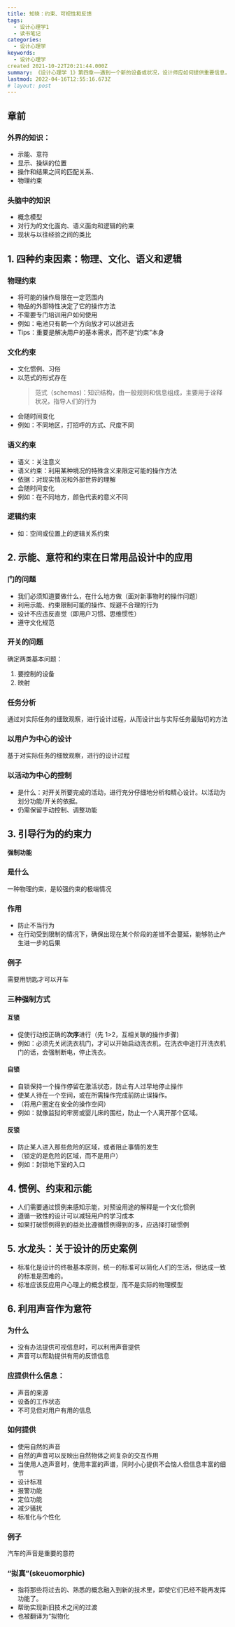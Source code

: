 ```yaml
---
title: 知晓：约束、可视性和反馈
tags:
  - 设计心理学1
  - 读书笔记
categories:
  - 设计心理学
keywords:
  - 设计心理学
created 2021-10-22T20:21:44.000Z
summary: 《设计心理学 1》第四章——遇到一个新的设备或状况，设计师应如何提供重要信息，以便人们知道如何操作
lastmod: 2022-04-16T12:55:16.673Z
# layout: post
---
```


## 章前

### 外界的知识：

- 示能、意符
- 显示、操纵的位置
- 操作和结果之间的匹配关系、
- 物理约束

### 头脑中的知识

- 概念模型
- 对行为的文化面向、语义面向和逻辑的约束
- 现状与以往经验之间的类比

## 1. 四种约束因素：物理、文化、语义和逻辑

### 物理约束

- 将可能的操作局限在一定范围内
- 物品的外部特性决定了它的操作方法
- 不需要专门培训用户如何使用
- 例如：电池只有朝一个方向放才可以放进去
- Tips：重要是解决用户的基本需求，而不是“约束”本身

### 文化约束

- 文化惯例、习俗
- 以范式的形式存在
  > 范式（schemas)：知识结构，由一般规则和信息组成，主要用于诠释状况，指导人们的行为
- 会随时间变化
- 例如：不同地区，打招呼的方式、尺度不同

### 语义约束

- 语义：关注意义
- 语义约束：利用某种境况的特殊含义来限定可能的操作方法
- 依据：对现实情况和外部世界的理解
- 会随时间变化
- 例如：在不同地方，颜色代表的意义不同

### 逻辑约束

- 如：空间或位置上的逻辑关系约束

## 2. 示能、意符和约束在日常用品设计中的应用

### 门的问题

- 我们必须知道要做什么，在什么地方做（面对新事物时的操作问题）
- 利用示能、约束限制可能的操作、规避不合理的行为
- 设计不应违反直觉（即用户习惯、思维惯性）
- 遵守文化规范

### 开关的问题

确定两类基本问题：

1. 要控制的设备
2. 映射

### 任务分析

通过对实际任务的细致观察，进行设计过程，从而设计出与实际任务最贴切的方法

### 以用户为中心的设计

基于对实际任务的细致观察，进行的设计过程

### 以活动为中心的控制

- 是什么：对开关所要完成的活动，进行充分仔细地分析和精心设计。以活动为划分功能/开关的依据。
- 仍需保留手动控制、调整功能

## 3. 引导行为的约束力

**强制功能**

### 是什么

一种物理约束，是较强约束的极端情况

### 作用

- 防止不当行为
- 在行动受到限制的情况下，确保出现在某个阶段的差错不会蔓延，能够防止产生进一步的后果

### 例子

需要用钥匙才可以开车

### 三种强制方式

#### 互锁

- 促使行动按正确的**次序**进行（先 1>2，互相关联的操作步骤)
- 例如：必须先关闭洗衣机门，才可以开始启动洗衣机，在洗衣中途打开洗衣机门的话，会强制断电，停止洗衣。

#### 自锁

- 自锁保持一个操作停留在激活状态，防止有人过早地停止操作
- 使某人待在一个空间，或在所需操作完成前防止误操作。
- （将用户圈定在安全的操作空间）
- 例如：就像监狱的牢房或婴儿床的围栏，防止一个人离开那个区域。

#### 反锁

- 防止某人进入那些危险的区域，或者阻止事情的发生
- （锁定的是危险的区域，而不是用户）
- 例如：封锁地下室的入口

## 4. 惯例、约束和示能

- 人们需要通过惯例来感知示能，对预设用途的解释是一个文化惯例
- 遵循一致性的设计可以减轻用户的学习成本
- 如果打破惯例得到的益处比遵循惯例得到的多，应选择打破惯例

## 5. 水龙头：关于设计的历史案例

- 标准化是设计的终极基本原则，统一的标准可以简化人们的生活，但达成一致的标准是困难的。
- 标准应该反应用户心理上的概念模型，而不是实际的物理模型

## 6. 利用声音作为意符

### 为什么

- 没有办法提供可视信息时，可以利用声音提供
- 声音可以帮助提供有用的反馈信息

### 应提供什么信息：

- 声音的来源
- 设备的工作状态
- 不可见但对用户有用的信息

### 如何提供

- 使用自然的声音
- 自然的声音可以反映出自然物体之间复杂的交互作用
- 当使用人造声音时，使用丰富的声谱，同时小心提供不会恼人但信息丰富的细节
- 设计标准
- 报警功能
- 定位功能
- 减少骚扰
- 标准化与个性化

### 例子

汽车的声音是重要的意符

### “拟真”(skeuomorphic)

- 指将那些将过去的、熟悉的概念融入到新的技术里，即使它们已经不能再发挥功能了。
- 帮助实现新旧技术之间的过渡
- 也被翻译为“拟物化
